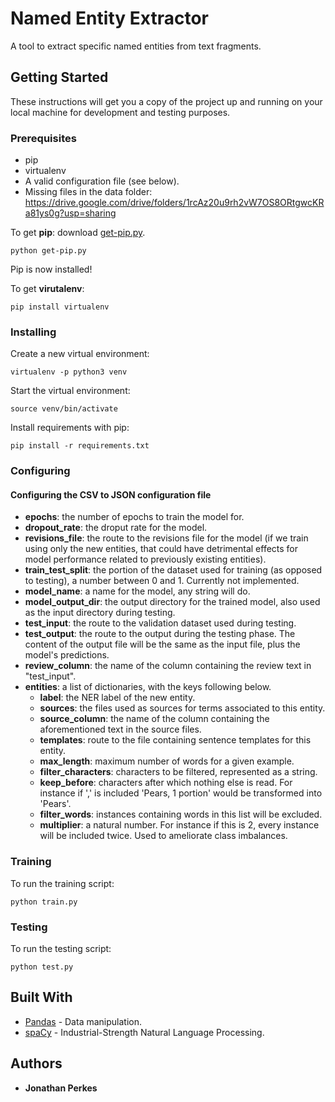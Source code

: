 # Named Entity Extractor

A tool to extract specific named entities from text fragments.

## Getting Started

These instructions will get you a copy of the project up and running on your local machine for development and testing purposes.

### Prerequisites

- pip
- virtualenv
- A valid configuration file (see below).
- Missing files in the data folder: https://drive.google.com/drive/folders/1rcAz20u9rh2vW7OS8ORtgwcKRa81ys0g?usp=sharing

To get **pip**: download [get-pip.py](https://bootstrap.pypa.io/get-pip.py).
```
python get-pip.py
```
Pip is now installed!

To get **virutalenv**: 
```
pip install virtualenv
``` 

### Installing

Create a new virtual environment:
```
virtualenv -p python3 venv
```    

Start the virtual environment:
```
source venv/bin/activate
```    
Install requirements with pip:
```
pip install -r requirements.txt
```

### Configuring

#### Configuring the CSV to JSON configuration file

- **epochs**: the number of epochs to train the model for.
- **dropout_rate**: the droput rate for the model.
- **revisions_file**: the route to the revisions file for the model (if we train using only the new entities, that could have detrimental effects for model performance related to previously existing entities).
- **train_test_split**: the portion of the dataset used for training (as opposed to testing), a number between 0 and 1. Currently not implemented.
- **model_name**: a name for the model, any string will do.
- **model_output_dir**: the output directory for the trained model, also used as the input directory during testing.
- **test_input**: the route to the validation dataset used during testing.
- **test_output**: the route to the output during the testing phase. The content of the output file will be the same as the input file, plus the model's predictions.
- **review_column**: the name of the column containing the review text in "test_input".
- **entities**: a list of dictionaries, with the keys following below.
    - **label**: the NER label of the new entity. 
    - **sources**: the files used as sources for terms associated to this entity.
    - **source_column**: the name of the column containing the aforementioned text in the source files.
    - **templates**: route to the file containing sentence templates for this entity.
    - **max_length**: maximum number of words for a given example.
    - **filter_characters**: characters to be filtered, represented as a string.
    - **keep_before**: characters after which nothing else is read. For instance if ',' is included 'Pears, 1 portion' would be transformed into 'Pears'.
    - **filter_words**: instances containing words in this list will be excluded.
    - **multiplier**: a natural number. For instance if this is 2, every instance will be included twice. Used to ameliorate class imbalances.
 
### Training

To run the training script:
```
python train.py
```

### Testing

To run the testing script:
```
python test.py
```

## Built With

* [Pandas](https://pandas.pydata.org/) - Data manipulation.
* [spaCy](https://spacy.io//) - Industrial-Strength Natural Language Processing.

## Authors

* **Jonathan Perkes**
